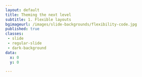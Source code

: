 ```yaml
---
layout: default
title: Theming the next level
subtitle: 1. Flexible layouts
bgimageurl: /images/slide-backgrounds/flexibility-code.jpg
published: true
classes:
 - slide
 - regular-slide
 - dark-background
data:
  x: 0
  y: 0

---
```


